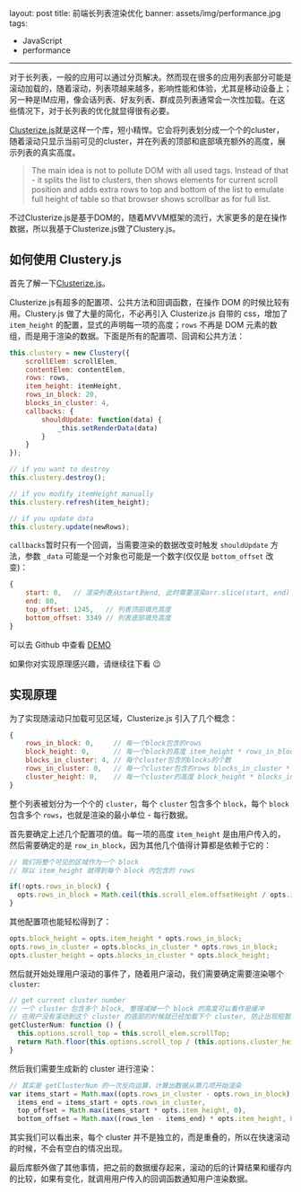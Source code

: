 
layout: post
title: 前端长列表渲染优化
banner: assets/img/performance.jpg
tags: 
- JavaScript
- performance
---

对于长列表，一般的应用可以通过分页解决。然而现在很多的应用列表部分可能是滚动加载的，随着滚动，列表项越来越多，影响性能和体验，尤其是移动设备上；另一种是IM应用，像会话列表、好友列表、群成员列表通常会一次性加载。在这些情况下，对于长列表的优化就显得很有必要。

[Clusterize.js](http://clusterize.js.org/)就是这样一个库，短小精悍。它会将列表划分成一个个的cluster，随着滚动只显示当前可见的cluster，并在列表的顶部和底部填充额外的高度，展示列表的真实高度。

> The main idea is not to pollute DOM with all used tags. Instead of that - it splits the list to clusters, then shows elements for current scroll position and adds extra rows to top and bottom of the list to emulate full height of table so that browser shows scrollbar as for full list.

不过Clusterize.js是基于DOM的，随着MVVM框架的流行，大家更多的是在操作数据，所以我基于Clusterize.js做了Clustery.js。

## 如何使用 Clustery.js

首先了解一下[Clusterize.js](http://clusterize.js.org/)。

Clusterize.js有超多的配置项、公共方法和回调函数，在操作 DOM 的时候比较有用。Clustery.js 做了大量的简化，不必再引入 Clusterize.js 自带的 css，增加了 `item_height` 的配置，显式的声明每一项的高度；`rows` 不再是 DOM 元素的数组，而是用于渲染的数据。下面是所有的配置项、回调和公共方法：

```js
this.clustery = new Clustery({
    scrollElem: scrollElem,
    contentElem: contentElem,
    rows: rows,
    item_height: itemHeight,
    rows_in_block: 20,
    blocks_in_cluster: 4,
    callbacks: {
        shouldUpdate: function(data) {
            _this.setRenderData(data)
        }
    }
});

// if you want to destroy
this.clustery.destroy();

// if you modify itemHeight manually
this.clustery.refresh(item_height);

// if you update data
this.clustery.update(newRows);
```

`callbacks`暂时只有一个回调，当需要渲染的数据改变时触发 `shouldUpdate` 方法，参数 `_data` 可能是一个对象也可能是一个数字(仅仅是 `bottom_offset` 改变)：

```js
{
    start: 0,   // 渲染列表从start到end, 此时需要渲染arr.slice(start, end)   
    end: 80,
    top_offset: 1245,   // 列表顶部填充高度
    bottom_offset: 3349 // 列表底部填充高度
}
```

可以去 Github 中查看 [DEMO](https://github.com/zjzhome/Clustery.js)

如果你对实现原理感兴趣，请继续往下看 :wink:

## 实现原理

为了实现随滚动只加载可见区域，Clusterize.js 引入了几个概念：

```js
{
    rows_in_block: 0,     // 每一个block包含的rows
    block_height: 0,      // 每一个block的高度 item_height * rows_in_block
    blocks_in_cluster: 4, // 每个cluster包含的blocks的个数
    rows_in_cluster: 0,   // 每一个cluster包含的rows blocks_in_cluster * rows_in_block
    cluster_height: 0,    // 每一个cluster的高度 block_height * blocks_in_cluster
}
```

整个列表被划分为一个个的 `cluster`，每个 `cluster` 包含多个 `block`，每个 `block`包含多个 `rows`，也就是渲染的最小单位 - 每行数据。

首先要确定上述几个配置项的值。每一项的高度 `item_height` 是由用户传入的，然后需要确定的是 `row_in_block`，因为其他几个值得计算都是依赖于它的：

```js
// 我们将整个可见的区域作为一个 block
// 除以 item_height 就得到每个 block 内包含的 rows

if(!opts.rows_in_block) {
  opts.rows_in_block = Math.ceil(this.scroll_elem.offsetHeight / opts.item_height);
}
```

其他配置项也能轻松得到了：

```js
opts.block_height = opts.item_height * opts.rows_in_block;
opts.rows_in_cluster = opts.blocks_in_cluster * opts.rows_in_block;
opts.cluster_height = opts.blocks_in_cluster * opts.block_height;
```

然后就开始处理用户滚动的事件了，随着用户滚动，我们需要确定需要渲染哪个 `cluster`:

```js
// get current cluster number
// 一个 cluster 包含多个 block, 整理减掉一个 block 的高度可以看作是缓冲
// 在用户没有滚动到这个 cluster 的底部的时候就已经加载下个 cluster, 防止出现短暂的空白.
getClusterNum: function () {
  this.options.scroll_top = this.scroll_elem.scrollTop;
  return Math.floor(this.options.scroll_top / (this.options.cluster_height - this.options.block_height)) || 0;
}
```

然后我们需要生成新的 cluster 进行渲染：

```js
// 其实是 getClusterNum 的一次反向运算，计算出数据从第几项开始渲染
var items_start = Math.max((opts.rows_in_cluster - opts.rows_in_block) * cluster_num, 0),
  items_end = items_start + opts.rows_in_cluster,
  top_offset = Math.max(items_start * opts.item_height, 0),
  bottom_offset = Math.max((rows_len - items_end) * opts.item_height, 0);
```

其实我们可以看出来，每个 cluster 并不是独立的，而是重叠的，所以在快速滚动的时候，不会有空白的情况出现。

最后库额外做了其他事情，把之前的数据缓存起来，滚动的后的计算结果和缓存内的比较，如果有变化，就调用用户传入的回调函数通知用户渲染数据。




